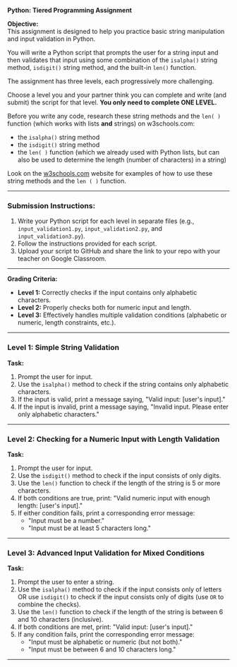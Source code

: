 **Python: Tiered Programming Assignment**

**Objective:**  
This assignment is designed to help you practice basic string manipulation and input validation in Python. 

You will write a Python script that prompts the user for a string input and then validates that input using some combination of the `isalpha()` string method, `isdigit()` string method, and the built-in `len()` function. 

The assignment has three levels, each progressively more challenging.

Choose a level you and your partner think you can complete and write (and submit) the script for that level.  **You only need to complete ONE LEVEL.**

Before you write any code, research these string methods and the `len( )` function (which works with lists **and** strings) on w3schools.com:

- the `isalpha()` string method
- the `isdigit()` string method
- the `len( )` function (which we already used with Python lists, but can also be used to determine the length (number of characters) in a string)

Look on the [w3schools.com](https://www.w3schools.com/python/python_ref_string.asp) website for examples of how to use these string methods and the `len ( )` function.

---

### **Submission Instructions:**
1. Write your Python script for each level in separate files (e.g., `input_validation1.py`, `input_validation2.py`, and `input_validation3.py`).
2. Follow the instructions provided for each script.
3. Upload your script to GitHub and share the link to your repo with your teacher on Google Classroom.

---

**Grading Criteria:**
- **Level 1:** Correctly checks if the input contains only alphabetic characters.
- **Level 2:** Properly checks both for numeric input and length.
- **Level 3:** Effectively handles multiple validation conditions (alphabetic or numeric, length constraints, etc.).
---

### **Level 1: Simple String Validation**

**Task:**  
1. Prompt the user for input.
2. Use the `isalpha()` method to check if the string contains only alphabetic characters.
3. If the input is valid, print a message saying, "Valid input: [user's input]."
4. If the input is invalid, print a message saying, "Invalid input. Please enter only alphabetic characters."

---

### **Level 2: Checking for a Numeric Input with Length Validation**

**Task:**  
1. Prompt the user for input.
2. Use the `isdigit()` method to check if the input consists of only digits.
3. Use the `len()` function to check if the length of the string is 5 or more characters.
4. If both conditions are true, print: "Valid numeric input with enough length: [user's input]."
5. If either condition fails, print a corresponding error message:
   - "Input must be a number."
   - "Input must be at least 5 characters long."

---

### **Level 3: Advanced Input Validation for Mixed Conditions**

**Task:**  
1. Prompt the user to enter a string.
2. Use the `isalpha()` method to check if the input consists only of letters OR use `isdigit()` to check if the input consists only of digits (use `OR` to combine the checks).
3. Use the `len()` function to check if the length of the string is between 6 and 10 characters (inclusive).
4. If both conditions are met, print: "Valid input: [user's input]."
5. If any condition fails, print the corresponding error message:
   - "Input must be alphabetic or numeric (but not both)."
   - "Input must be between 6 and 10 characters long."

---






